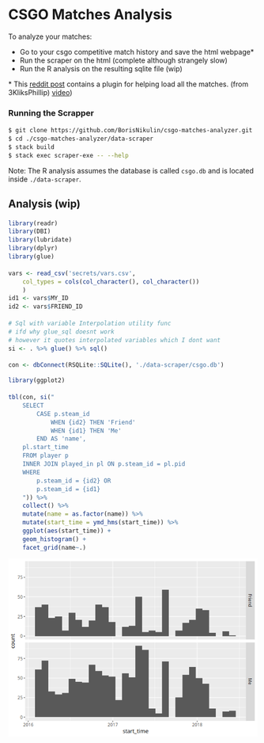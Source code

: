 
# CSGO Matches Analysis

To analyze your matches:

  - Go to your csgo competitive match history and save the html
    webpage\*
  - Run the scraper on the html (complete although strangely slow)
  - Run the R analysis on the resulting sqlite file (wip)

\* This [reddit
post](https://www.reddit.com/r/GlobalOffensive/comments/8mbtjx/how_to_check_your_personal_game_data_for_banned/)
contains a plugin for helping load all the matches. (from 3KliksPhillip)
[video](https://youtu.be/AJyemS9hl50))

### Running the Scrapper

``` bash
$ git clone https://github.com/BorisNikulin/csgo-matches-analyzer.git
$ cd ./csgo-matches-analyzer/data-scraper
$ stack build
$ stack exec scraper-exe -- --help
```

Note: The R analysis assumes the database is called `csgo.db` and is
located inside `./data-scraper`.

## Analysis (wip)

``` r
library(readr)
library(DBI)
library(lubridate)
library(dplyr)
library(glue)

vars <- read_csv('secrets/vars.csv',
    col_types = cols(col_character(), col_character())
    )
id1 <- vars$MY_ID
id2 <- vars$FRIEND_ID

# Sql with variable Interpolation utility func
# ifd why glue_sql doesnt work
# however it quotes interpolated variables which I dont want
si <- . %>% glue() %>% sql()

con <- dbConnect(RSQLite::SQLite(), './data-scraper/csgo.db')
```

``` r
library(ggplot2)

tbl(con, si("
    SELECT
        CASE p.steam_id
            WHEN {id2} THEN 'Friend'
            WHEN {id1} THEN 'Me'
        END AS 'name',
    pl.start_time
    FROM player p
    INNER JOIN played_in pl ON p.steam_id = pl.pid
    WHERE
        p.steam_id = {id2} OR
        p.steam_id = {id1}
    ")) %>%
    collect() %>%
    mutate(name = as.factor(name)) %>%
    mutate(start_time = ymd_hms(start_time)) %>%
    ggplot(aes(start_time)) +
    geom_histogram() +
    facet_grid(name~.)
```

![](README_files/figure-gfm/plot-1.png)<!-- -->
